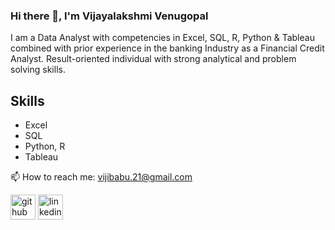 ### Hi there 👋, I'm Vijayalakshmi Venugopal
 
I am a Data Analyst with competencies in Excel, SQL, R, Python & Tableau combined with prior experience in the banking Industry as a Financial Credit Analyst. Result-oriented individual with strong analytical and problem solving skills.

## Skills
- Excel
- SQL
- Python, R
- Tableau


📫 How to reach me: vijibabu.21@gmail.com 


[<img src='https://cdn.jsdelivr.net/npm/simple-icons@3.0.1/icons/github.svg' alt='github' height='40'>](https://github.com/vijibabu)  [<img src='https://cdn.jsdelivr.net/npm/simple-icons@3.0.1/icons/linkedin.svg' alt='linkedin' height='40'>](https://www.linkedin.com/in/www.linkedin.com/in/vijayalakshmi-venugopal-da/)  
